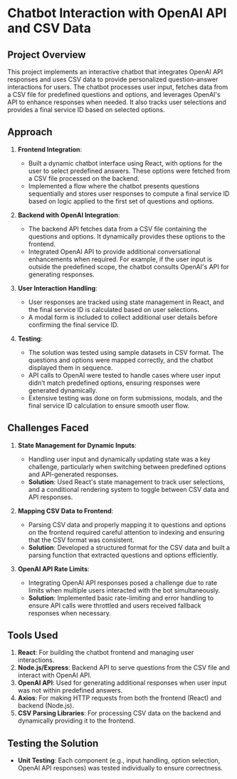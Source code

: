 # Chatbot Interaction with OpenAI API and CSV Data

## Project Overview

This project implements an interactive chatbot that integrates OpenAI API responses and uses CSV data to provide personalized question-answer interactions for users. The chatbot processes user input, fetches data from a CSV file for predefined questions and options, and leverages OpenAI's API to enhance responses when needed. It also tracks user selections and provides a final service ID based on selected options.

## Approach

1. **Frontend Integration**: 
   - Built a dynamic chatbot interface using React, with options for the user to select predefined answers. These options were fetched from a CSV file processed on the backend.
   - Implemented a flow where the chatbot presents questions sequentially and stores user responses to compute a final service ID based on logic applied to the first set of questions and options.

2. **Backend with OpenAI Integration**:
   - The backend API fetches data from a CSV file containing the questions and options. It dynamically provides these options to the frontend.
   - Integrated OpenAI API to provide additional conversational enhancements when required. For example, if the user input is outside the predefined scope, the chatbot consults OpenAI's API for generating responses.
  
3. **User Interaction Handling**:
   - User responses are tracked using state management in React, and the final service ID is calculated based on user selections.
   - A modal form is included to collect additional user details before confirming the final service ID.

4. **Testing**:
   - The solution was tested using sample datasets in CSV format. The questions and options were mapped correctly, and the chatbot displayed them in sequence.
   - API calls to OpenAI were tested to handle cases where user input didn’t match predefined options, ensuring responses were generated dynamically.
   - Extensive testing was done on form submissions, modals, and the final service ID calculation to ensure smooth user flow.

## Challenges Faced

1. **State Management for Dynamic Inputs**:
   - Handling user input and dynamically updating state was a key challenge, particularly when switching between predefined options and API-generated responses.
   - **Solution**: Used React's state management to track user selections, and a conditional rendering system to toggle between CSV data and API responses.

2. **Mapping CSV Data to Frontend**:
   - Parsing CSV data and properly mapping it to questions and options on the frontend required careful attention to indexing and ensuring that the CSV format was consistent.
   - **Solution**: Developed a structured format for the CSV data and built a parsing function that extracted questions and options efficiently.

3. **OpenAI API Rate Limits**:
   - Integrating OpenAI API responses posed a challenge due to rate limits when multiple users interacted with the bot simultaneously.
   - **Solution**: Implemented basic rate-limiting and error handling to ensure API calls were throttled and users received fallback responses when necessary.

## Tools Used

1. **React**: For building the chatbot frontend and managing user interactions.
2. **Node.js/Express**: Backend API to serve questions from the CSV file and interact with OpenAI API.
3. **OpenAI API**: Used for generating additional responses when user input was not within predefined answers.
4. **Axios**: For making HTTP requests from both the frontend (React) and backend (Node.js).
5. **CSV Parsing Libraries**: For processing CSV data on the backend and dynamically providing it to the frontend.

## Testing the Solution

- **Unit Testing**: Each component (e.g., input handling, option selection, OpenAI API responses) was tested individually to ensure correctness.